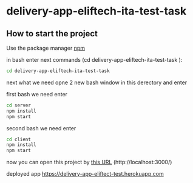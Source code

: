 # delivery-app-eliftech-ita-test-task

## How to start the project

Use the package manager [npm](https://www.npmjs.com/)

in bash enter next commands (cd delivery-app-eliftech-ita-test-task ):
```bash
cd delivery-app-eliftech-ita-test-task
```
next what we need opne 2 new bash window in this derectory and enter 

first bash we need enter
```bash
cd server 
npm install
npm start
```
second bash we need enter

```bash
cd client
npm install
npm start
```

now you can open this project by [this URL](http://localhost:3000/) (http://localhost:3000/)

deployed app https://delivery-app-eliftect-test.herokuapp.com
